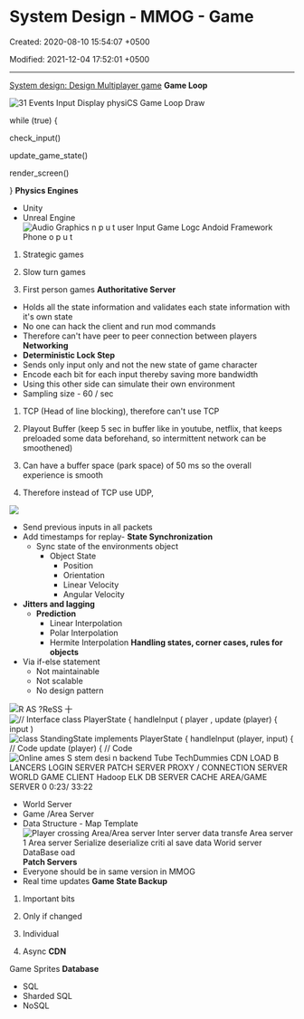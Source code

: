 # System Design - MMOG - Game

Created: 2020-08-10 15:54:07 +0500

Modified: 2021-12-04 17:52:01 +0500

---

[System design: Design Multiplayer game](https://www.youtube.com/playlist?list=PLkQkbY7JNJuCoOw3epgKcNIU6rFri4iQk)
**Game Loop**

![31 Events Input Display physiCS Game Loop Draw ](media/System-Design---MMOG---Game-image1.png)

while (true) {

check_input()

update_game_state()

render_screen()

}
**Physics Engines**
-   Unity
-   Unreal Engine
![Audio Graphics n p u t user Input Game Logc Andoid Framework Phone o p u t ](media/System-Design---MMOG---Game-image2.png)
1.  Strategic games

2.  Slow turn games

3.  First person games
**Authoritative Server**
-   Holds all the state information and validates each state information with it's own state
-   No one can hack the client and run mod commands
-   Therefore can't have peer to peer connection between players
**Networking**
-   **Deterministic Lock Step**
-   Sends only input only and not the new state of game character
-   Encode each bit for each input thereby saving more bandwidth
-   Using this other side can simulate their own environment
-   Sampling size - 60 / sec
1.  TCP (Head of line blocking), therefore can't use TCP

2.  Playout Buffer (keep 5 sec in buffer like in youtube, netflix, that keeps preloaded some data beforehand, so intermittent network can be smoothened)

3.  Can have a buffer space (park space) of 50 ms so the overall experience is smooth

4.  Therefore instead of TCP use UDP,

![](media/System-Design---MMOG---Game-image3.png)
-   Send previous inputs in all packets
-   Add timestamps for replay-   **State Synchronization**
    -   Sync state of the environments object
        -   Object State
            -   Position
            -   Orientation
            -   Linear Velocity
            -   Angular Velocity
-   **Jitters and lagging**
    -   **Prediction**
        -   Linear Interpolation
        -   Polar Interpolation
        -   Hermite Interpolation
**Handling states, corner cases, rules for objects**
-   Via if-else statement
    -   Not maintainable
    -   Not scalable
    -   No design pattern

![R AS ?ReSS 十 ](media/System-Design---MMOG---Game-image4.png)
![// Interface class PlayerState { handlelnput ( player , update (player) { input ) ](media/System-Design---MMOG---Game-image5.png)
![class StandingState implements PlayerState { handlelnput (player, input) { // Code update (player) { // Code ](media/System-Design---MMOG---Game-image6.png)
![Online ames S stem desi n backend Tube TechDummies CDN LOAD B LANCERS LOGIN SERVER PATCH SERVER PROXY / CONNECTION SERVER WORLD GAME CLIENT Hadoop ELK DB SERVER CACHE AREA/GAME SERVER 0 0:23/ 33:22 ](media/System-Design---MMOG---Game-image7.png)
-   World Server
-   Game /Area Server
-   Data Structure - Map Template
![Player crossing Area/Area server Inter server data transfe Area server 1 Area server Serialize deserialize criti al save data Worid server DataBase oad ](media/System-Design---MMOG---Game-image8.png)
**Patch Servers**
-   Everyone should be in same version in MMOG
-   Real time updates
**Game State Backup**

1.  Important bits

2.  Only if changed

3.  Individual

4.  Async
**CDN**

Game Sprites
**Database**
-   SQL
-   Sharded SQL
-   NoSQL